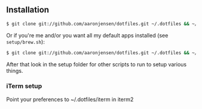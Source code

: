 ## Installation

```bash
$ git clone git://github.com/aaronjensen/dotfiles.git ~/.dotfiles && ~/.dotfiles/setup.sh
```

Or if you're me and/or you want all my default apps installed (see
`setup/brew.sh`):

```bash
$ git clone git://github.com/aaronjensen/dotfiles.git ~/.dotfiles && ~/.dotfiles/setup-all.sh
```

After that look in the setup folder for other scripts to run to setup various
things.

### iTerm setup

Point your preferences to ~/.dotfiles/iterm in iterm2

